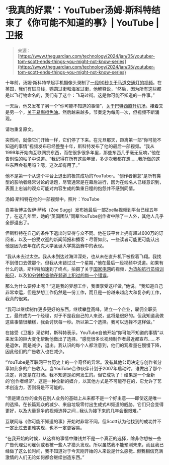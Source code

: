 <!--yml

category: 未分类

date: 2024-05-27 14:33:48

-->

# ‘我真的好累’：YouTuber汤姆·斯科特结束了《你可能不知道的事》| YouTube | 卫报

> 来源：[https://www.theguardian.com/technology/2024/jan/05/youtuber-tom-scott-ends-things-you-might-not-know-series](https://www.theguardian.com/technology/2024/jan/05/youtuber-tom-scott-ends-things-you-might-not-know-series)

十年前，汤姆·斯科特举起手机摄像头录制了[一段90秒关于马道交通灯的视频](https://www.youtube.com/watch?v=X5V45wYwrkY)。在英国，我们有斑马线，鹦鹉过街和海雀过街，他解释说，“然后，因为所有这些都是以飞行物命名的，我们有了这个：飞马过街。这是你可能不知道的一件事。”

一天后，他又发布了另一个“你可能不知道的事情”，[关于巴特西直升机场](https://www.youtube.com/watch?v=SQ3g5gPKlDM)。接着又是另一个，[关于易燃橙色油](https://www.youtube.com/watch?v=nYxFrMNWbtI)。然后越来越多。节奏定为每周一次，但视频不断涌现。

请勿重复原文。

突然间，就像它们开始一样，它们停了下来。在元旦那天，距离第一部“你可能不知道的事情”视频发布已经整整十年，斯科特发布了他的最后一部视频。“我从1999年开始向互联网扔东西，而在很多很多年里，那些东西几乎毫无反响，”他在告别性的帖子中说道。“我记得在所有这些年里，多少次我都在想……我所做的这些东西会有用吗？嗯，这次却有用了。”

他不是第一个从这个平台上退出的极其成功的YouTuber。“创作者倦怠”是所有类型的影响者经常讨论的话题，尽管通常是在幕后进行，因为在线名人已经意识到，表面上忠诚的观众可能对内容生成的繁重日程的抱怨并不感到同情。

汤姆·斯科特在他的一部视频中。照片：YouTube

自美妆博主佐伊·萨格（Zoe Sugg）发布她最后一部Zoella视频到平台已经五年了，在这几年里，她的“英国团队”同辈YouTube创作者中除了一人外，其他人几乎全部退出了。

但斯科特在自己的条件下退出时显得与众不同。他在该平台上拥有超过600万的订阅者，以及一份受欢迎的新闻简报和播客 - 尽管如此，一些读者可能更可能认出他是因为去年在约克大学圣诞大学挑战赛中的表现。

“我从未去过太空。我从未到达过海洋深处，也从未在直升机下被拴着飞翔。我找不到借口去做那个。但我从未错过过一个星期，”他在最后一段视频中说道。如果有什么的话，斯科特加速到了终点，拍摄了关于[国家电网](https://www.youtube.com/watch?v=F0JDK_71yDg)的视频，[为货船航行员培训船只](https://www.youtube.com/watch?v=jplrbxI5GN8)，以及[10分钟检查他在频道上犯过的每一个错误](https://www.youtube.com/watch?v=lIbfMjZ0ME4)。

那么为什么要停止呢？“这是我的梦想工作，我很享受这样做，”他说。“我知道自己非常幸运，但是梦想工作仍然是一份工作，而且是一份越来越庞大和复杂的工作，我真的很累。

“我可以继续制作更多更好的东西，继续攀登高峰，建立一个企业，雇佣全职员工，最终成为一个经理，对于不是我自己的人来说，这将是很好的。但我知道我做这些事情很糟糕，我会讨厌每一秒。所以第二个选择。我可以选择不这样做。”

在接受《卫报》采访时，斯科特表示，YouTube自他开始“你可能不知道的事情”以来发生的巨大变化帮助他做出了选择。“感觉很多长视频制作者最近都宣布……不是退休，而是减少，退出。我认识的每个人都注意到，他们的观看量在慢慢下降，因此他们的广告收入也在减少。

“YouTube是互联网平台历史上的一个奇怪的异常。没有其他公司决定与创作者分享如此多的广告收入。当YouTube合作伙伴计划于2007年启动时，谁做出了那个决定，肯定是在打赌。我不知道是如何发生的。但它成功了！结果是一个全新的‘创作者经济’，这是一种全新的媒介，以其他方式是不可能存在的，它允许了艺术创造力，否则将是不可能的。

“但是建立你的业务在别人业务的基础上从来都不是一个好主意——即使这是唯一的选择。在长篇观众的减少、来自垃圾零付出生成式AI频道的威胁，它们只会变得更好，以及大量竞争的视频选择之间...我认为接下来的几年会很艰难。”

互联网与《你可能不知道的事》开始时非常不同，但Scott认为他找到的成功并不一定比过去更难实现，也不一定更容易。

“在我开始的时候，从这样的事情中赚钱并不是一个真正的选择，除非你想被一些广告代理公司雇佣或者被一些人才猎头发现。所以虽然我不能预测未来，而且我已经做了这么长时间，我不知道对于今天刚开始的人来说是什么感觉...但我相信充满激情的人们无论如何都会继续创造东西。”

